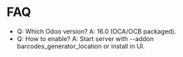# FAQ

- Q: Which Odoo version? A: 16.0 (OCA/OCB packaged).
- Q: How to enable? A: Start server with --addon barcodes_generator_location or install in UI.
